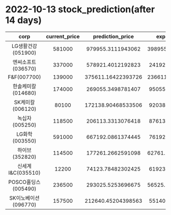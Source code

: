 # 2022-10-13 stock_prediction(after 14 days)

|   corp   |   current_price   |   prediction_price   |   expected_profit   |
|:--------:|:-----------------:|:--------------------:|:-------------------:|
|LG생활건강(051900)|581000|979955.3111943062|398955.31119430624|
|엔씨소프트(036570)|337000|578921.4012192823|241921.4012192823|
|F&F(007700)|139000|375611.16422393726|236611.16422393726|
|한솔케미칼(014680)|174000|269055.3498781407|95055.34987814073|
|SK케미칼(006120)|80100|172138.90468533506|92038.90468533506|
|녹십자(005250)|118500|206113.3313076418|87613.33130764181|
|LG화학(003550)|591000|667192.0861374445|76192.08613744448|
|하이브(352820)|114500|177261.2662591098|62761.266259109805|
|신세계 I&C(035510)|12200|74123.78482302425|61923.78482302425|
|POSCO홀딩스(005490)|236500|293025.5253696675|56525.525369667506|
|SK이노베이션(096770)|157500|212640.45204398563|55140.45204398563|
